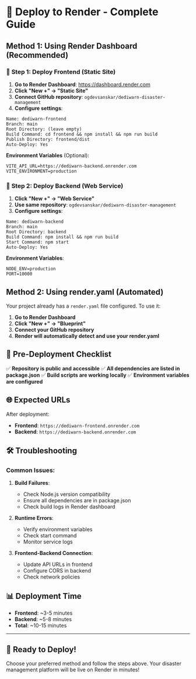 # 🚀 Deploy to Render - Complete Guide

## Method 1: Using Render Dashboard (Recommended)

### 🎯 **Step 1: Deploy Frontend (Static Site)**

1. **Go to Render Dashboard**: https://dashboard.render.com
2. **Click "New +" → "Static Site"**
3. **Connect GitHub repository**: `ogdevsanskar/dediwarn-disaster-management`
4. **Configure settings**:

```
Name: dediwarn-frontend
Branch: main
Root Directory: (leave empty)
Build Command: cd frontend && npm install && npm run build
Publish Directory: frontend/dist
Auto-Deploy: Yes
```

**Environment Variables** (Optional):
```
VITE_API_URL=https://dediwarn-backend.onrender.com
VITE_ENVIRONMENT=production
```

### 🎯 **Step 2: Deploy Backend (Web Service)**

1. **Click "New +" → "Web Service"**
2. **Use same repository**: `ogdevsanskar/dediwarn-disaster-management`
3. **Configure settings**:

```
Name: dediwarn-backend
Branch: main
Root Directory: backend
Build Command: npm install && npm run build
Start Command: npm start
Auto-Deploy: Yes
```

**Environment Variables**:
```
NODE_ENV=production
PORT=10000
```

## Method 2: Using render.yaml (Automated)

Your project already has a `render.yaml` file configured. To use it:

1. **Go to Render Dashboard**
2. **Click "New +" → "Blueprint"**
3. **Connect your GitHub repository**
4. **Render will automatically detect and use your render.yaml**

## 🔧 Pre-Deployment Checklist

✅ **Repository is public and accessible**
✅ **All dependencies are listed in package.json**
✅ **Build scripts are working locally**
✅ **Environment variables are configured**

## 🌐 Expected URLs

After deployment:
- **Frontend**: `https://dediwarn-frontend.onrender.com`
- **Backend**: `https://dediwarn-backend.onrender.com`

## 🛠️ Troubleshooting

### Common Issues:

1. **Build Failures**:
   - Check Node.js version compatibility
   - Ensure all dependencies are in package.json
   - Check build logs in Render dashboard

2. **Runtime Errors**:
   - Verify environment variables
   - Check start command
   - Monitor service logs

3. **Frontend-Backend Connection**:
   - Update API URLs in frontend
   - Configure CORS in backend
   - Check network policies

## 📊 Deployment Time

- **Frontend**: ~3-5 minutes
- **Backend**: ~5-8 minutes
- **Total**: ~10-15 minutes

---

## 🚀 **Ready to Deploy!**

Choose your preferred method and follow the steps above. Your disaster management platform will be live on Render in minutes!
